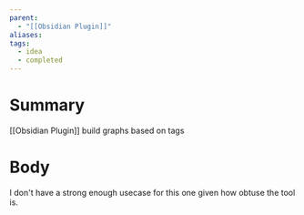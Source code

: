 ```yaml
---
parent:
  - "[[Obsidian Plugin]]"
aliases: 
tags:
  - idea
  - completed
---
```

# Summary 
[[Obsidian Plugin]] build graphs based on tags
# Body
I don't have a strong enough usecase for this one given how obtuse the tool is. 